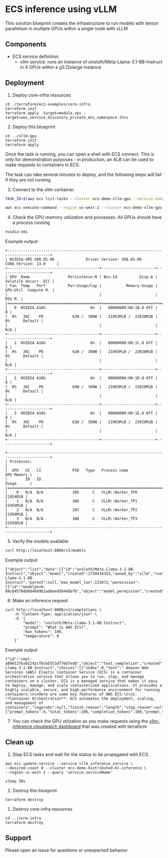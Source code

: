 # ECS inference using vLLM

This solution blueprint creates the infrastructure to run models with tensor parallelism in multiple GPUs within a single node with vLLM

## Components

* ECS service definition:
  * vllm service: runs an instance of unsloth/Meta-Llama-3.1-8B-Instruct in 4 GPUs within a g5.12xlarge instance

## Deployment

1. Deploy core-infra resources

```shell
cd ./terraform/ec2-examples/core-infra
terraform init
terraform apply -target=module.vpc -target=aws_service_discovery_private_dns_namespace.this
```

2. Deploy this blueprint

```shell
cd ../vllm-gpu
terraform init
terraform apply
```

Once the task is running, you can open a shell with ECS connect. This is only for demonstration purposes - in production, an ALB can be used to make requests to containers in ECS.

The task can take several minutes to deploy, and the following steps will fail if they are not running

3. Connect to the vllm container.

```bash
TASK_ID=$(aws ecs list-tasks --cluster ecs-demo-vllm-gpu --service-name vllm_inference_service --region us-west-2 --output text | awk -F'/' '{print $NF}')

aws ecs execute-command --region us-west-2 --cluster ecs-demo-vllm-gpu --task $TASK_ID --container vllm --command 'bash' --interactive
```

4. Check the GPU memory utilization and processes. All GPUs should have a process running

```bash
nvidia-smi
```

Example output:

```
+-----------------------------------------------------------------------------------------+
| NVIDIA-SMI 580.65.06              Driver Version: 580.65.06      CUDA Version: 13.0     |
+-----------------------------------------+------------------------+----------------------+
| GPU  Name                 Persistence-M | Bus-Id          Disp.A | Volatile Uncorr. ECC |
| Fan  Temp   Perf          Pwr:Usage/Cap |           Memory-Usage | GPU-Util  Compute M. |
|                                         |                        |               MIG M. |
|=========================================+========================+======================|
|   0  NVIDIA A10G                    On  |   00000000:00:1B.0 Off |                    0 |
|  0%   36C    P0             62W /  300W |   21963MiB /  23028MiB |      0%      Default |
|                                         |                        |                  N/A |
+-----------------------------------------+------------------------+----------------------+
|   1  NVIDIA A10G                    On  |   00000000:00:1C.0 Off |                    0 |
|  0%   36C    P0             62W /  300W |   21965MiB /  23028MiB |      0%      Default |
|                                         |                        |                  N/A |
+-----------------------------------------+------------------------+----------------------+
|   2  NVIDIA A10G                    On  |   00000000:00:1D.0 Off |                    0 |
|  0%   36C    P0             64W /  300W |   21965MiB /  23028MiB |      0%      Default |
|                                         |                        |                  N/A |
+-----------------------------------------+------------------------+----------------------+
|   3  NVIDIA A10G                    On  |   00000000:00:1E.0 Off |                    0 |
|  0%   36C    P0             62W /  300W |   21965MiB /  23028MiB |      0%      Default |
|                                         |                        |                  N/A |
+-----------------------------------------+------------------------+----------------------+

+-----------------------------------------------------------------------------------------+
| Processes:                                                                              |
|  GPU   GI   CI              PID   Type   Process name                        GPU Memory |
|        ID   ID                                                               Usage      |
|=========================================================================================|
|    0   N/A  N/A             385      C   VLLM::Worker_TP0                      21954MiB |
|    1   N/A  N/A             386      C   VLLM::Worker_TP1                      21956MiB |
|    2   N/A  N/A             387      C   VLLM::Worker_TP2                      21956MiB |
|    3   N/A  N/A             388      C   VLLM::Worker_TP3                      21956MiB |
+-----------------------------------------------------------------------------------------+
```

5. Verify the models available

```bash
curl http://localhost:8000/v1/models
```

Example output
```
{"object":"list","data":[{"id":"unsloth/Meta-Llama-3.1-8B-Instruct","object":"model","created":1759434353,"owned_by":"vllm","root":"unsloth/Meta-Llama-3.1-8B-Instruct","parent":null,"max_model_len":131072,"permission":[{"id":"modelperm-89cb4570db084669b1adbeedd944bb7b","object":"model_permission","created":1759434353,"allow_create_engine":false,"allow_sampling":true,"allow_logprobs":true,"allow_search_indices":false,"allow_view":true,"allow_fine_tuning":false,"organization":"*","group":null,"is_blocking":false}]}]}
```

6. Make an inference request

```
curl http://localhost:8000/v1/completions \
    -H "Content-Type: application/json" \
    -d '{
        "model": "unsloth/Meta-Llama-3.1-8B-Instruct",
        "prompt": "What is AWS ECS?",
        "max_tokens": 100,
        "temperature": 0
    }'
```

Example output

```
{"id":"cmpl-a800137ba92242cf8cb5553d776d7edb","object":"text_completion","created":1759434425,"model":"unsloth/Meta-Llama-3.1-8B-Instruct","choices":[{"index":0,"text":" Amazon Web Services (AWS) Elastic Container Service (ECS) is a container orchestration service that allows you to run, stop, and manage containers on a cluster. ECS is a managed service that makes it easy to deploy, manage, and scale containerized applications. It provides a highly scalable, secure, and high-performance environment for running containers.\n\nHere are some key features of AWS ECS:\n\n1.  **Container Orchestration**: ECS automates the deployment, scaling, and management of containers","logprobs":null,"finish_reason":"length","stop_reason":null,"token_ids":null,"prompt_logprobs":null,"prompt_token_ids":null}],"service_tier":null,"system_fingerprint":null,"usage":{"prompt_tokens":6,"total_tokens":106,"completion_tokens":100,"prompt_tokens_details":null},"kv_transfer_params":null}
```

7. You can check the GPU utilzation as you make requests using the [vllm-inference cloudwatch dashboard](https://us-west-2.console.aws.amazon.com/cloudwatch/home?region=us-west-2#dashboards/dashboard/vllm-inference) that was created with terraform

## Clean up

1. Stop ECS tasks and wait for the status to be propagated with ECS. 

```shell
aws ecs update-service --service vllm_inference_service \
--desired-count 0 --cluster ecs-demo-distributed-ml-inference \
--region us-west-2 --query 'service.serviceName'

sleep 30s 
```

1. Destroy this blueprint

```shell
terraform destroy
```

1. Destroy core-infra resources

```shell
cd ../core-infra
terraform destroy

```

## Support

Please open an issue for questions or unexpected behavior

